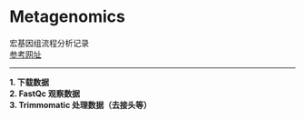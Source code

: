 # Metagenomics
宏基因组流程分析记录  
[参考网址](https://2017-cicese-metagenomics.readthedocs.io/en/latest/quality.html#fastqc)
***
**1. 下载数据**   
**2. FastQc 观察数据**  
**3. Trimmomatic 处理数据（去接头等）** 
